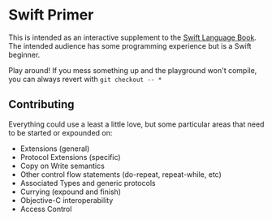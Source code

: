 # Swift Primer

This is intended as an interactive supplement to the [Swift Language Book](https://developer.apple.com/library/ios/documentation/Swift/Conceptual/Swift_Programming_Language/).  The intended audience has some programming experience but is a Swift beginner.

Play around!  If you mess something up and the playground won't compile, you can always revert with `git checkout -- *`

## Contributing

Everything could use a least a little love, but some particular areas that need to be started or expounded on:

+ Extensions (general)
+ Protocol Extensions (specific)
+ Copy on Write semantics
+ Other control flow statements (do-repeat, repeat-while, etc)
+ Associated Types and generic protocols
+ Currying (expound and finish)
+ Objective-C interoperability
+ Access Control
